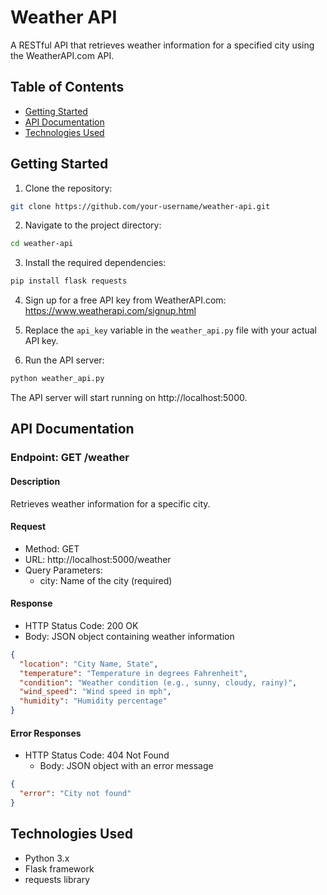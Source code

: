 # Weather API

A RESTful API that retrieves weather information for a specified city using the WeatherAPI.com API.

## Table of Contents

- [Getting Started](#getting-started)
- [API Documentation](#api-documentation)
- [Technologies Used](#technologies-used)

## Getting Started

1. Clone the repository:

```bash
git clone https://github.com/your-username/weather-api.git
```

2. Navigate to the project directory:

```bash
cd weather-api
```

3. Install the required dependencies:

```bash
pip install flask requests
```

4. Sign up for a free API key from WeatherAPI.com: https://www.weatherapi.com/signup.html

5. Replace the `api_key` variable in the `weather_api.py` file with your actual API key.

6. Run the API server:

```bash
python weather_api.py
```

The API server will start running on http://localhost:5000.

## API Documentation

### Endpoint: GET /weather

#### Description

Retrieves weather information for a specific city.

#### Request

- Method: GET
- URL: http://localhost:5000/weather
- Query Parameters:
  - city: Name of the city (required)

#### Response

- HTTP Status Code: 200 OK
- Body: JSON object containing weather information

```json
{
  "location": "City Name, State",
  "temperature": "Temperature in degrees Fahrenheit",
  "condition": "Weather condition (e.g., sunny, cloudy, rainy)",
  "wind_speed": "Wind speed in mph",
  "humidity": "Humidity percentage"
}
```

#### Error Responses

- HTTP Status Code: 404 Not Found
  - Body: JSON object with an error message

```json
{
  "error": "City not found"
}
```

## Technologies Used

- Python 3.x
- Flask framework
- requests library